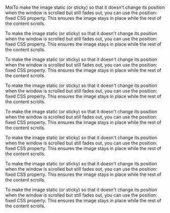 MoiTo make the image static (or sticky) so that it doesn't change its position when the window is scrolled but still fades out, you can use the position: fixed CSS property. This ensures the image stays in place while the rest of the content scrolls.

To make the image static (or sticky) so that it doesn't change its position when the window is scrolled but still fades out, you can use the position: fixed CSS property. This ensures the image stays in place while the rest of the content scrolls.

To make the image static (or sticky) so that it doesn't change its position when the window is scrolled but still fades out, you can use the position: fixed CSS property. This ensures the image stays in place while the rest of the content scrolls.

To make the image static (or sticky) so that it doesn't change its position when the window is scrolled but still fades out, you can use the position: fixed CSS property. This ensures the image stays in place while the rest of the content scrolls.

To make the image static (or sticky) so that it doesn't change its position when the window is scrolled but still fades out, you can use the position: fixed CSS property. This ensures the image stays in place while the rest of the content scrolls.

To make the image static (or sticky) so that it doesn't change its position when the window is scrolled but still fades out, you can use the position: fixed CSS property. This ensures the image stays in place while the rest of the content scrolls.

To make the image static (or sticky) so that it doesn't change its position when the window is scrolled but still fades out, you can use the position: fixed CSS property. This ensures the image stays in place while the rest of the content scrolls.

To make the image static (or sticky) so that it doesn't change its position when the window is scrolled but still fades out, you can use the position: fixed CSS property. This ensures the image stays in place while the rest of the content scrolls.

